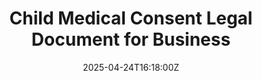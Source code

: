 ---
title: Child Medical Consent Legal Document for Business
linkTitle: Child Medical Consent Legal Document for Business
date: '2025-04-24T16:18:00Z'
weight: 1
description: No content
draft: false
ref: child-medical-consent-legal-document-for-business
---